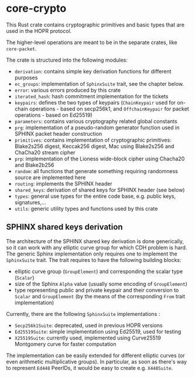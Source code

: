 # core-crypto

This Rust crate contains cryptographic primitives and basic types that
are used in the HOPR protocol.

The higher-level operations are meant to be in the separate crates, like `core-packet`.

The crate is structured into the following modules:

- `derivation`:  contains simple key derivation functions for different purposes
- `ec_groups`: implementation of `SphinxSuite` trait, see the chapter below.
- `error`: various errors produced by this crate
- `iterated_hash`: hash commitment implementation for the tickets
- `keypairs`: defines the two types of keypairs (`ChainKeypair` used for on-chain operations - based on secp256k1, and `OffchainKeypair` for packet operations - based on Ed25519)
- `parameters`: contains various cryptography related global constants
- `prg`: implementation of a pseudo-random generator function used in SPHINX packet header construction
- `primitives`: contains implementation of cryptographic primitives: Blake2s256 digest, Keccak256 digest, Mac using Blake2s256 and ChaCha20 stream cipher 
- `prp`: implementation of the Lioness wide-block cipher using Chacha20 and Blake2b256
- `random`: all functions that generate something requiring randomness source are implemented here
- `routing`: implements the SPHINX header
- `shared_keys`: derivation of shared keys for SPHINX header (see below)
- `types`: general use types for the entire code base, e.g. public keys, signatures,...
- `utils`: generic utility types and functions used by this crate

## SPHINX shared keys derivation

The architecture of the SPHINX shared key derivation is done generically, so it can work with any elliptic curve group for which CDH problem is
hard. The generic Sphinx implementation only requires one to implement the `SphinxSuite` trait.
The trait requires to have the following building blocks:
- elliptic curve group (`GroupElement`) and corresponding the scalar type (`Scalar`)
- size of the Sphinx `Alpha` value (usually some encoding of `GroupElement`)
- type representing public and private keypair and their conversion to `Scalar` and `GroupElement` (by the means of the corresponding `From` trait implementation)

Currently, there are the following `SphinxSuite` implementations :
- `Secp256k1Suite`: deprecated, used in previous HOPR versions
- `Ed25519Suite`: simple implementation using Ed25519, used for testing
- `X25519Suite`: currently used, implemented using Curve25519 Montgomery curve for faster computation

The implementation can be easily extended for different elliptic curves (or even arithmetic multiplicative groups).
In particular, as soon as there's way to represent `Ed448` PeerIDs, it would be easy to create e.g. `X448Suite`.